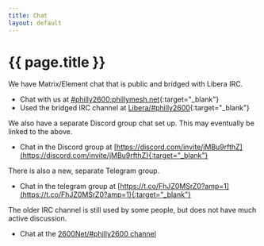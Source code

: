 ```yaml
--- 
title: Chat
layout: default
---
```

# {{ page.title }}

We have Matrix/Element chat that is public and bridged with Libera IRC.

* Chat with us at [#philly2600:phillymesh.net](https://chat.phillymesh.net/#/room/#philly2600:phillymesh.net){:target="_blank"}
* Used the bridged IRC channel at [Libera/#philly2600](https://web.libera.chat/?channel=#philly2600){:target="_blank"}

We also have a separate Discord group chat set up. This may eventually be linked to the above.

* Chat in the Discord group at [https://discord.com/invite/jMBu9rfthZ](https://discord.com/invite/jMBu9rfthZ){:target="_blank"}

There is also a new, separate Telegram group.

* Chat in the telegram group at [https://t.co/FhJZ0MSrZ0?amp=1](https://t.co/FhJZ0MSrZ0?amp=1){:target="_blank"}

The older IRC channel is still used by some people, but does not have much active discussion.

* Chat at the [2600Net/#philly2600 channel](ircs://irc.2600.net:6697/philly2600)

